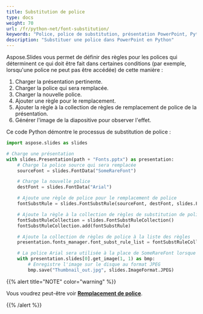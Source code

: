 ```yaml
---
title: Substitution de police
type: docs
weight: 70
url: /fr/python-net/font-substitution/
keywords: "Police, police de substitution, présentation PowerPoint, Python, Aspose.Slides pour Python via .NET"
description: "Substituer une police dans PowerPoint en Python"
---
```


Aspose.Slides vous permet de définir des règles pour les polices qui déterminent ce qui doit être fait dans certaines conditions (par exemple, lorsqu'une police ne peut pas être accédée) de cette manière :

1. Charger la présentation pertinente.
2. Charger la police qui sera remplacée.
3. Charger la nouvelle police.
4. Ajouter une règle pour le remplacement.
5. Ajouter la règle à la collection de règles de remplacement de police de la présentation.
6. Générer l'image de la diapositive pour observer l'effet.

Ce code Python démontre le processus de substitution de police :

```python
import aspose.slides as slides

# Charge une présentation
with slides.Presentation(path + "Fonts.pptx") as presentation:
    # Charge la police source qui sera remplacée
    sourceFont = slides.FontData("SomeRareFont")

    # Charge la nouvelle police
    destFont = slides.FontData("Arial")

    # Ajoute une règle de police pour le remplacement de police
    fontSubstRule = slides.FontSubstRule(sourceFont, destFont, slides.FontSubstCondition.WHEN_INACCESSIBLE)

    # Ajoute la règle à la collection de règles de substitution de police
    fontSubstRuleCollection = slides.FontSubstRuleCollection()
    fontSubstRuleCollection.add(fontSubstRule)

    # Ajoute la collection de règles de police à la liste des règles
    presentation.fonts_manager.font_subst_rule_list = fontSubstRuleCollection

    # La police Arial sera utilisée à la place de SomeRareFont lorsque cette dernière est inaccessible
    with presentation.slides[0].get_image(1, 1) as bmp:
        # Enregistre l'image sur le disque au format JPEG
        bmp.save("Thumbnail_out.jpg", slides.ImageFormat.JPEG)
```

{{% alert title="NOTE" color="warning" %}} 

Vous voudrez peut-être voir [**Remplacement de police**](/slides/fr/python-net/font-replacement/). 

{{% /alert %}}